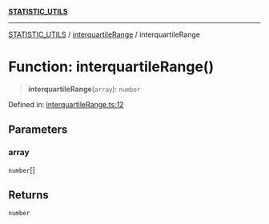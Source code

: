 [**STATISTIC_UTILS**](../../README.md)

***

[STATISTIC_UTILS](../../README.md) / [interquartileRange](../README.md) / interquartileRange

# Function: interquartileRange()

> **interquartileRange**(`array`): `number`

Defined in: [interquartileRange.ts:12](https://github.com/dailker/everyutil/blob/d12555c550c1d59295f536d15822ff0e97aceecb/src/statistic/interquartileRange.ts#L12)

## Parameters

### array

`number`[]

## Returns

`number`
